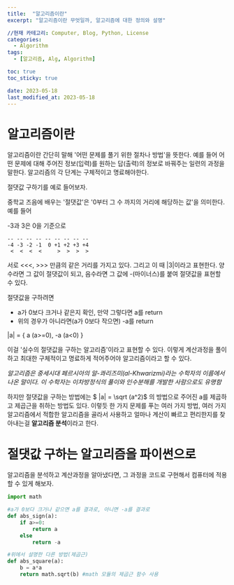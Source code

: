 ```yaml
---
title:  "알고리즘이란"
excerpt: "알고리즘이란 무엇일까, 알고리즘에 대한 정의와 설명"

//현재 카테고리: Computer, Blog, Python, License
categories:
  - Algorithm
tags:
  - [알고리즘, Alg, Algorithm]

toc: true
toc_sticky: true

date: 2023-05-18
last_modified_at: 2023-05-18
---
```


# 알고리즘이란
알고리즘이란 간단히 말해 '어떤 문제를 풀기 위한 절차나 방법'을 뜻한다. 예를 들어 어떤 문제에 대해 주어진 정보(입력)를 원하는 답(출력)의 정보로 바꿔주는 일련의 과정을 말한다. 알고리즘의 각 단계는 구체적이고 명료해야한다.

절댓값 구하기를 예로 들어보자.

중학교 즈음에 배우는 '절댓값'은 '0부터 그 수 까지의 거리에 해당하는 값'을 의미한다. 예를 들어

-3과 3은 0을 기준으로

```
-- -- -- -- -- -- -- -- --
-4 -3 -2 -1  0 +1 +2 +3 +4
 <  <  <  <     >  >  >  >
```
 서로 <<<, >>> 만큼의 같은 거리를 가지고 있다. 그리고 이 때 |3|이라고 표현한다. 양수라면 그 값이 절댓값이 되고, 음수라면 그 값에 -(마이너스)를 붙여 절댓값을 표현할 수 있다.

 절댓값을 구하려면

 - a가 0보다 크거나 같은지 확인, 만약 그렇다면 a를 return
 - 위의 경우가 아니라면(a가 0보다 작으면) -a를 return

 |a| = { a (a>=0), -a (a<0) }

이걸 '실수의 절댓값을 구하는 알고리즘'이라고 표현할 수 있다. 이렇게 계산과정을 풀이하고 최대한 구체적이고 명료하게 적어주어야 알고리즘이라고 할 수 있다.

*알고리즘은 중세시대 페르시아의 알-콰리즈미(al-Khwarizmi)라는 수학자의 이름에서 나온 말이다. 이 수학자는 이차방정식의 풀이와 인수분해를 개발한 사람으로도 유명함*

하지만 절댓값을 구하는 방법에는 $ |a| = \sqrt (a^2)$ 의 방법으로 주어진 a를 제곱하고 제곱근을 취하는 방법도 있다. 이렇듯 한 가지 문제를 푸는 여러 가지 방법, 여러 가지 알고리즘에서 적합한 알고리즘을 골라서 사용하고 얼마나 계산이 빠르고 편리한지를 찾아내는걸 **알고리즘 분석**이라고 한다.

# 절댓값 구하는 알고리즘을 파이썬으로

알고리즘을 분석하고 계산과정을 알아냈다면, 그 과정을 코드로 구현해서 컴퓨터에 적용할 수 있게 해보자.

```python
import math

#a가 0보다 크거나 같으면 a를 결과로, 아니면 -a를 결과로
def abs_sign(a): 
    if a>=0:
        return a
    else
        return -a

#위에서 설명한 다른 방법(제곱근)
def abs_square(a):
    b = a*a
    return math.sqrt(b) #math 모듈의 제곱근 함수 사용
```